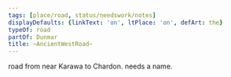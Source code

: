 ```yaml
---
tags: [place/road, status/needswork/notes]
displayDefaults: {linkText: 'on', ltPlace: 'on', defArt: the}
typeOf: road
partOf: Dunmar
title: ~AncientWestRoad~
---
```



road from near Karawa to Chardon. needs a name.

